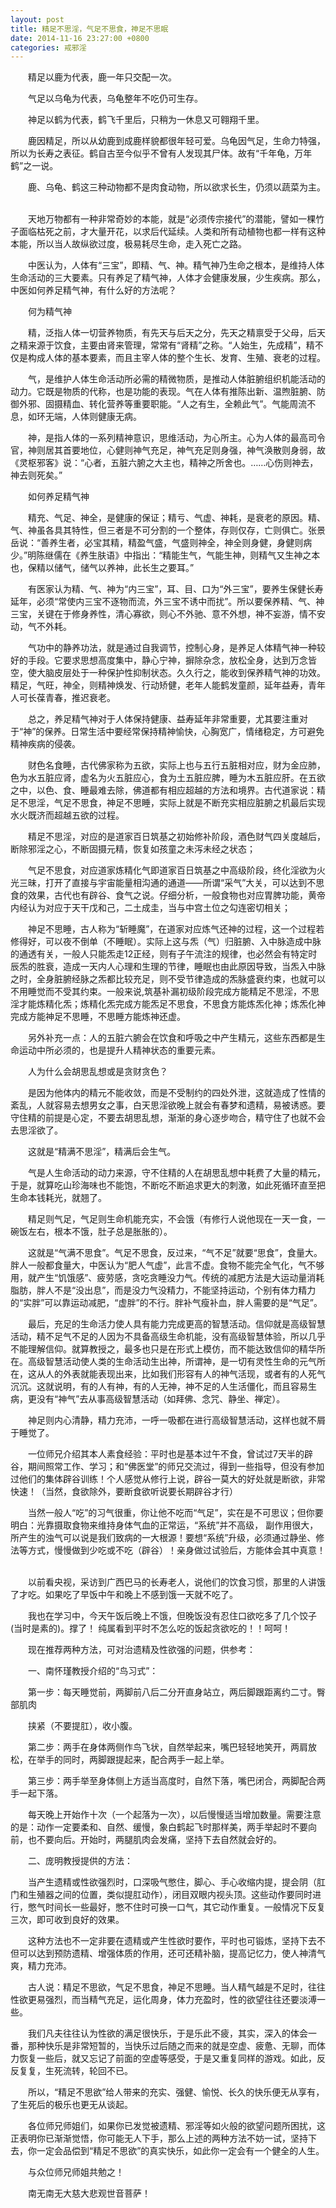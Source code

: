 ```yaml
---
layout: post
title: 精足不思淫，气足不思食，神足不思眠
date: 2014-11-16 23:27:00 +0800
categories: 戒邪淫
---
```


　　精足以鹿为代表，鹿一年只交配一次。
　　气足以乌龟为代表，乌龟整年不吃仍可生存。
　　神足以鹤为代表，鹤飞千里后，只稍为一休息又可翱翔千里。    
　　鹿因精足，所以从幼鹿到成鹿样貌都很年轻可爱。乌龟因气足，生命力特强，所以为长寿之表征。鹤自古至今似乎不曾有人发现其尸体。故有“千年龟，万年鹤”之一说。
　　鹿、乌龟、鹤这三种动物都不是肉食动物，所以欲求长生，仍须以蔬菜为主。    
　　天地万物都有一种非常奇妙的本能，就是“必须传宗接代”的潜能，譬如一棵竹子面临枯死之前，才大量开花，以求后代延续。人类和所有动植物也都一样有这种本能，所以当人故纵欲过度，极易耗尽生命，走入死亡之路。
　　中医认为，人体有“三宝”，即精、气、神。精气神乃生命之根本，是维持人体生命活动的三大要素。只有养足了精气神，人体才会健康发展，少生疾病。那么，中医如何养足精气神，有什么好的方法呢？
　　何为精气神
　　精，泛指人体一切营养物质，有先天与后天之分，先天之精禀受于父母，后天之精来源于饮食，主要由肾来管理，常常有“肾精”之称。“人始生，先成精”，精不仅是构成人体的基本要素，而且主宰人体的整个生长、发育、生殖、衰老的过程。
　　气，是维护人体生命活动所必需的精微物质，是推动人体脏腑组织机能活动的动力。它既是物质的代称，也是功能的表现。气在人体有推陈出新、温煦脏腑、防御外邪、固摄精血、转化营养等重要职能。“人之有生，全赖此气”。气能周流不息，如环无端，人体则健康无病。
　　神，是指人体的一系列精神意识，思维活动，为心所主。心为人体的最高司令官，神则居其首要地位，心健则神气充足，神气充足则身强，神气涣散则身弱，故《灵枢邪客》说：“心者，五脏六腑之大主也，精神之所舍也。……心伤则神去，神去则死矣。”
　　如何养足精气神
　　精充、气足、神全，是健康的保证；精亏、气虚、神耗，是衰老的原因。精、气、神虽各具其特性，但三者是不可分割的一个整体，存则仅存，亡则俱亡。张景岳说：“善养生者，必宝其精，精盈气盛，气盛则神全，神全则身健，身健则病少。”明陈继儒在《养生肤语》中指出：“精能生气，气能生神，则精气又生神之本也，保精以储气，储气以养神，此长生之要耳。”
　　有医家认为精、气、神为“内三宝”，耳、目、口为“外三宝”，要养生保健长寿延年，必须“常使内三宝不逐物而流，外三宝不诱中而扰”。所以要保养精、气、神三宝，关键在于修身养性，清心寡欲，则心不外驰、意不外想，神不妄游，情不安动，气不外耗。
　　气功中的静养功法，就是通过自我调节，控制心身，是养足人体精气神一种较好的手段。它要求思想高度集中，静心宁神，摒除杂念，放松全身，达到万念皆空，使大脑皮层处于一种保护性抑制状态。久久行之，能收到保养精气神的功效。精足，气旺，神全，则精神焕发、行动矫健，老年人能鹤发童颜，延年益寿，青年人可长葆青春，推迟衰老。
　　总之，养足精气神对于人体保持健康、益寿延年非常重要，尤其要注重对于“神”的保养。日常生活中要经常保持精神愉快，心胸宽广，情绪稳定，方可避免精神疾病的侵袭。
　　财色名食睡，古代佛家称为五欲，实际上也与五行五脏相对应，财为金应肺，色为水五脏应肾，虚名为火五脏应心，食为土五脏应脾，睡为木五脏应肝。在五欲之中，以色、食、睡最难去除，佛道都有相应超越的方法和境界。古代道家说：精足不思淫，气足不思食，神足不思睡，实际上就是不断充实相应脏腑之机最后实现水火既济而超越五欲的过程。
　　精足不思淫，对应的是道家百日筑基之初始修补阶段，酒色财气四关度越后，断除邪淫之心，不断固摄元精，恢复如孩童之未泻未经之状态；
　　气足不思食，对应道家炼精化气即道家百日筑基之中高级阶段，终化淫欲为火光三昧，打开了直接与宇宙能量相沟通的通道——所谓“采气”大关，可以达到不思食的效果，古代也有辟谷、食气之说。仔细分析，一般食物也对应胃脾功能，黄帝内经认为对应于天干戊和己，二土成圭，当与中宫土位之勾连密切相关；
　　神足不思睡，古人称为“斩睡魔”，在道家对应炼气还神的过程，这一个过程若修得好，可以夜不倒单（不睡眠）。实际上这与炁（气）归脏腑、入中脉造成中脉的通透有关，一般人只能炁走12正经，则有子午流注的规律，也必然会有特定时辰炁的胜衰，造成一天内人心理和生理的节律，睡眠也由此原因导致，当炁入中脉之时，全身脏腑经脉之炁都比较充足，则不受节律造成的炁脉盛衰约束，也就可以不用睡觉而不受其约束。一般来说,筑基补漏初级阶段完成方能精足不思淫，不思淫才能炼精化炁；炼精化炁完成方能炁足不思食，不思食方能炼炁化神；炼炁化神完成方能神足不思睡，不思睡方能炼神还虚。
　　另外补充一点：人的五脏六腑会在饮食和呼吸之中产生精元，这些东西都是生命运动中所必须的，也是提升人精神状态的重要元素。
　　人为什么会胡思乱想或是贪财贪色？
　　是因为他体内的精元不能收敛，而是不受制约的四处外泄，这就造成了性情的紊乱，人就容易去想男女之事，白天思淫欲晚上就会有春梦和遗精，易被诱惑。要守住精的前提是心定，不要去胡思乱想，渐渐的身心逐步吻合，精守住了也就不会去思淫欲了。
　　这就是“精满不思淫”，精满后会生气。
　　气是人生命活动的动力来源，守不住精的人在胡思乱想中耗费了大量的精元，于是，就算吃山珍海味也不能饱，不断吃不断追求更大的刺激，如此死循环直至把生命本钱耗光，就翘了。
　　精足则气足，气足则生命机能充实，不会饿（有修行人说他现在一天一食，一碗饭左右，根本不饿，肚子总是胀胀的）。
　　这就是“气满不思食”。气足不思食，反过来，“气不足”就要“思食”，食量大。胖人一般都食量大，中医认为“肥人气虚”，此言不虚。食物不能完全气化，气不够用，就产生“饥饿感”、疲劳感，贪吃贪睡没力气。传统的减肥方法是大运动量消耗脂肪，胖人不是“没出息”，而是没力气没精力，不能坚持运动，个别有体力精力的“实胖”可以靠运动减肥，“虚胖”的不行。胖补气瘦补血，胖人需要的是“气足”。
　　最后，充足的生命活力使人具有能力完成更高的智慧活动。信仰就是高级智慧活动，精不足气不足的人因为不具备高级生命机能，没有高级智慧体验，所以几乎不能理解信仰。就算教授之，最多也只是在形式上模仿，而不能达致信仰的精华所在。高级智慧活动使人类的生命活动生出神，所谓神，是一切有灵性生命的元气所在，这从人的外表就能表现出来，比如我们形容有人的神气活现，或者有的人死气沉沉。这就说明，有的人有神，有的人无神，神不足的人生活僵化，而且容易生病，更没有“神气”去从事高级智慧活动（如拜佛、念咒、静坐、禅定）。
　　神足则内心清静，精力充沛，一呼一吸都在进行高级智慧活动，这样也就不屑于睡觉了。
　　一位师兄介绍其本人素食经验：平时也是基本过午不食，曾试过7天半的辟谷，期间照常工作、学习；和“佛医堂”的师兄交流过，得到一些指导，但没有参加过他们的集体辟谷训练！个人感觉从修行上说，辟谷一莫大的好处就是断欲，非常快速！（当然，食欲除外，要断食欲听说要长期辟谷才行）
　　当然一般人“吃”的习气很重，你让他不吃而“气足”，实在是不可思议；但你要明白：光靠摄取食物来维持身体气血的正常运，“系统”并不高级， 副作用很大，所产生的浊气可以说是我们致病的一大根源！要想“系统”升级，必须通过静坐、修法等方式，慢慢做到少吃或不吃（辟谷）！亲身做过试验后，方能体会其中真意！    
　　以前看央视，采访到广西巴马的长寿老人，说他们的饮食习惯，那里的人讲饿了才吃。如果吃了早饭中午和晚上不感到饿一天就不吃了。
　　我也在学习中，今天午饭后晚上不饿，但晚饭没有忍住口欲吃多了几个饺子(当时是素的)。撑了！ 纯属看到平时不怎么吃的饭起贪欲吃的！！呵呵！
　　现在推荐两种方法，可对治遗精及性欲强的问题，供参考：
　　一、南怀瑾教授介绍的“鸟习式”：
　　第一步：每天睡觉前，两脚前八后二分开直身站立，两后脚跟距离约二寸。臀部肌肉
　　挟紧（不要提肛），收小腹。
　　第二步：两手在身体两侧作鸟飞状，自然举起来，嘴巴轻轻地笑开，两肩放松，在举手的同时，两脚跟提起来，配合两手一起上举。
　　第三步：两手举至身体侧上方适当高度时，自然下落，嘴巴闭合，两脚配合两手一起下落。
　　每天晚上开始作十次（一个起落为一次），以后慢慢适当增加数量。需要注意的是：动作一定要柔和、自然、缓慢，象白鹤起飞时那样美，两手举起时不要向前，也不要向后。开始时，两腿肌肉会发痛，坚持下去自然就会好的。
　　二、庞明教授提供的方法：
　　当产生遗精或性欲强烈时，口深吸气憋住，脚心、手心收缩内提，提会阴（肛门和生殖器之间的位置，类似提肛动作），闭目双眼内视头顶。这些动作要同时进行，憋气时间长一些最好，憋不住时可换一口气，其它动作重复。一般情况下反复三次，即可收到良好的效果。
　　这种方法也不一定非要在遗精或产生性欲时要作，平时也可锻炼，坚持下去不但可以达到预防遗精、增强体质的作用，还可还精补脑，提高记忆力，使人神清气爽，精力充沛。
　　古人说：精足不思欲，气足不思食，神足不思睡。当人精气越是不足时，往往性欲更易强烈，而当精气充足，运化周身，体力充盈时，性的欲望往往还要淡溥一些。
　　我们凡夫往往认为性欲的满足很快乐，于是乐此不疲，其实，深入的体会一番，那种快乐是非常短暂的，当快乐过后随之而来的就是空虚、疲惫、无聊，而体力恢复一些后，就又忘记了前面的空虚等感受，于是又重复同样的游戏。如此，反反复复，生死流转，轮回不已。
　　所以，“精足不思欲”给人带来的充实、强健、愉悦、长久的快乐便无从享有，了生死后的极乐也更无从谈起。
　　各位师兄师姐们，如果你已发觉被遗精、邪淫等如火般的欲望问题所困扰，这正表明你已渐渐觉悟，你可能无人下手，那么上述的两种方法不妨一试，坚持下去，你一定会品偿到“精足不思欲”的真实快乐，如此你一定会有一个健全的人生。
　　与众位师兄师姐共勉之！
　　南无南无大慈大悲观世音菩萨！